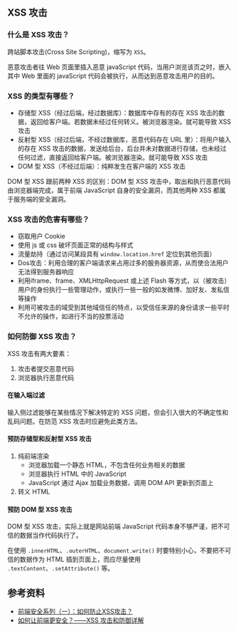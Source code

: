## XSS 攻击

### 什么是 XSS 攻击？

跨站脚本攻击(Cross Site Scripting)，缩写为 `XSS`。

恶意攻击者往 Web 页面里插入恶意 javaScript 代码，当用户浏览该页之时，嵌入其中 Web 里面的 javaScript 代码会被执行，从而达到恶意攻击用户的目的。

### XSS 的类型有哪些？

- 存储型 XSS（经过后端，经过数据库）：数据库中存有的存在 XSS 攻击的数据，返回给客户端。若数据未经过任何转义。被浏览器渲染。就可能导致 XSS 攻击
- 反射型 XSS（经过后端，不经过数据库，恶意代码存在 URL 里）：将用户输入的存在 XSS 攻击的数据，发送给后台，后台并未对数据进行存储，也未经过任何过滤，直接返回给客户端。被浏览器渲染。就可能导致 XSS 攻击
- DOM 型 XSS（不经过后端）：纯粹发生在客户端的 XSS 攻击

DOM 型 XSS 跟前两种 XSS 的区别：DOM 型 XSS 攻击中，取出和执行恶意代码由浏览器端完成，属于前端 JavaScript 自身的安全漏洞，而其他两种 XSS 都属于服务端的安全漏洞。

### XSS 攻击的危害有哪些？

- 窃取用户 Cookie
- 使用 js 或 css 破坏页面正常的结构与样式
- 流量劫持（通过访问某段具有 `window.location.href` 定位到其他页面）
- Dos攻击：利用合理的客户端请求来占用过多的服务器资源，从而使合法用户无法得到服务器响应
- 利用iframe、frame、XMLHttpRequest 或上述 Flash 等方式，以（被攻击）用户的身份执行一些管理动作，或执行一些一般的如发微博、加好友、发私信等操作
- 利用可被攻击的域受到其他域信任的特点，以受信任来源的身份请求一些平时不允许的操作，如进行不当的投票活动

### 如何防御 XSS 攻击？

XSS 攻击有两大要素：

1. 攻击者提交恶意代码
2. 浏览器执行恶意代码

#### 在输入端过滤

输入侧过滤能够在某些情况下解决特定的 XSS 问题，但会引入很大的不确定性和乱码问题。在防范 XSS 攻击时应避免此类方法。

#### 预防存储型和反射型 XSS 攻击

1. 纯前端渲染
    - 浏览器加载一个静态 HTML，不包含任何业务相关的数据
    - 浏览器执行 HTML 中的 JavaScript
    - JavaScript 通过 Ajax 加载业务数据，调用 DOM API 更新到页面上
2. 转义 HTML

#### 预防 DOM 型 XSS 攻击

DOM 型 XSS 攻击，实际上就是网站前端 JavaScript 代码本身不够严谨，把不可信的数据当作代码执行了。

在使用 `.innerHTML`、`.outerHTML`、`document.write()` 时要特别小心，不要把不可信的数据作为 HTML 插到页面上，而应尽量使用 `.textContent`、`.setAttribute()` 等。

## 参考资料

- [前端安全系列（一）：如何防止XSS攻击？](https://tech.meituan.com/2018/09/27/fe-security.html)
- [如何让前端更安全？——XSS 攻击和防御详解](https://juejin.im/entry/58a598dc570c35006b5cd6b4)

